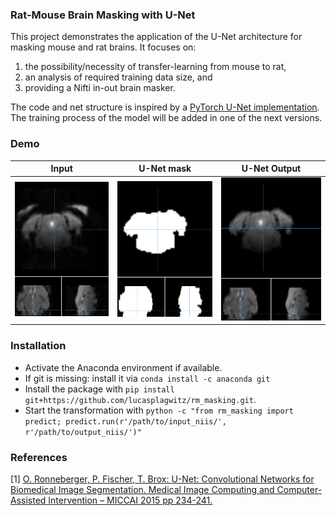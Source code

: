### Rat-Mouse Brain Masking with U-Net

This project demonstrates the application of the U-Net architecture for masking mouse and rat brains. 
It focuses on:
1. the possibility/necessity of transfer-learning from mouse to rat,
2. an analysis of required training data size, and
3. providing a Nifti in-out brain masker.

The code and net structure is inspired by a [PyTorch U-Net implementation](https://github.com/milesial/Pytorch-UNet).
The training process of the model will be added in one of the next versions.

### Demo

| Input | U-Net mask | U-Net Output |
|-------|------------|--------------|
| <img src="./demo/input.png"/>| <img src="./demo/mask.png"/> |   <img src="./demo/output.png"/>

### Installation

- Activate the Anaconda environment if available. 
- If git is missing: install it via ```conda install -c anaconda git```
- Install the package with ```pip install git+https://github.com/lucasplagwitz/rm_masking.git```.
- Start the transformation with ```python -c "from rm_masking import predict; predict.run(r'/path/to/input_niis/', r'/path/to/output_niis/')"```

### References
[1] [O. Ronneberger, P. Fischer, T. Brox: U-Net: Convolutional Networks for Biomedical Image Segmentation. 
Medical Image Computing and Computer-Assisted Intervention – MICCAI 2015 pp 234-241.](https://link.springer.com/chapter/10.1007/978-3-319-24574-4_28)